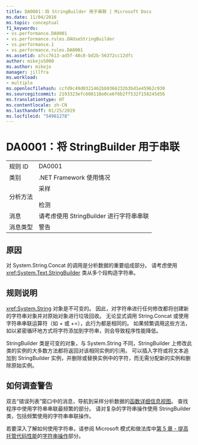 ```yaml
---
title: DA0001：将 StringBuilder 用于串联 | Microsoft Docs
ms.date: 11/04/2016
ms.topic: conceptual
f1_keywords:
- vs.performance.DA0001
- vs.performance.rules.DAUseStringBuilder
- vs.performance.1
- vs.performance.rules.DA0001
ms.assetid: a7cc7613-ad5f-48c8-bd2b-56372cc12dfc
author: mikejo5000
ms.author: mikejo
manager: jillfra
ms.workload:
- multiple
ms.openlocfilehash: ccfd9c49d0321462bb9366232b3bd1e45962c930
ms.sourcegitcommit: 2193323efc608118e0ce6f6b2ff532f158245d56
ms.translationtype: HT
ms.contentlocale: zh-CN
ms.lasthandoff: 01/25/2019
ms.locfileid: "54961278"
---
```

# <a name="da0001-use-stringbuilder-for-concatenations"></a>DA0001：将 StringBuilder 用于串联

|||  
|-|-|  
|规则 ID|DA0001|  
|类别|.NET Framework 使用情况|  
|分析方法|采样<br /><br /> 检测|  
|消息|请考虑使用 StringBuilder 进行字符串串联|  
|消息类型|警告|  

## <a name="cause"></a>原因  
 对 System.String.Concat 的调用是分析数据的重要组成部分。 请考虑使用 <xref:System.Text.StringBuilder> 类从多个段构造字符串。  

## <a name="rule-description"></a>规则说明  
 <xref:System.String> 对象是不可变的。 因此，对字符串进行任何修改都将创建新的字符串对象并对原始对象进行垃圾回收。 无论显式调用 String.Concat 或使用字符串串联运算符（如 + 或 +=），此行为都是相同的。 如果频繁调用这些方法，如以紧密循环地方式将字符添加到字符串，则会导致程序性能降低。  

 StringBuilder 类是可变的对象，与 System.String 不同，StringBuilder 上修改此类的实例的大多数方法都将返回对该相同实例的引用。 可以插入字符或将文本追加到 StringBuilder 实例，并删除或替换实例中的字符，而无需分配新的实例和删除原始实例。  

## <a name="how-to-investigate-a-warning"></a>如何调查警告  
 双击“错误列表”窗口中的消息，导航到采样分析数据的[函数详细信息视图](../profiling/function-details-view.md)。 查找程序中使用字符串串联最频繁的部分。 请对复杂的字符串操作使用 StringBuilder 类，包括频繁使用的字符串串联操作。  

 若要深入了解如何使用字符串，请参阅 Microsoft 模式和做法库中[第 5 章 - 提高托管代码性能](http://go.microsoft.com/fwlink/?LinkId=177817)的[字符串操作](http://go.microsoft.com/fwlink/?LinkId=177816)部分。